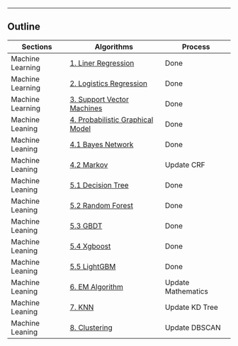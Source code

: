 ------
## Outline




| Sections       | Algorithms | Process |
| ---------- | ---------- |  ----- |
| Machine Learning | [1. Liner Regression]()|Done |
| Machine Learning  | [2. Logistics Regression]()| Done|
| Machine Learning  | [3. Support Vector Machines]() | Done|
| Machine Leaning| [4. Probabilistic Graphical Model]() | Done|
| Machine Leaning   | [4.1 Bayes Network]() | Done|
| Machine Leaning   | [4.2 Markov ]() | Update CRF|
| Machine Leaning   | [5.1 Decision Tree ]() |Done|
| Machine Leaning   | [5.2 Random Forest]() |Done|
| Machine Leaning   | [5.3 GBDT]() |Done|
| Machine Leaning   | [5.4 Xgboost]() | Done|
| Machine Leaning   | [5.5 LightGBM]() | Done|
| Machine Leaning   | [6. EM Algorithm ]() | Update Mathematics|
| Machine Leaning   | [7. KNN ]() | Update KD Tree|
| Machine Leaning   | [8. Clustering ]() | Update DBSCAN|
